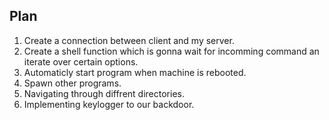 Plan
---

1. Create a connection between client and my server.
2. Create a shell function which is gonna wait for incomming command an iterate over certain options.
3. Automaticly start program when machine is rebooted.
4. Spawn other programs.
5. Navigating through diffrent directories.
6. Implementing keylogger to our backdoor.
